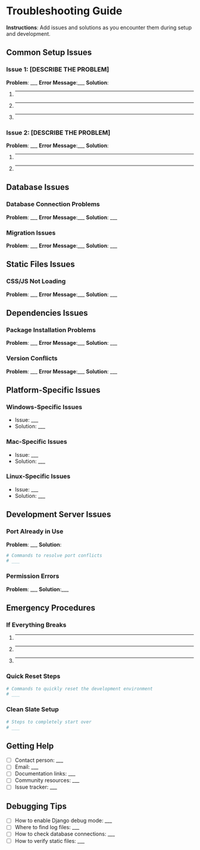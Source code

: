 # Troubleshooting Guide

**Instructions**: Add issues and solutions as you encounter them during setup and development.

## Common Setup Issues

### Issue 1: [DESCRIBE THE PROBLEM]

**Problem**: ___
**Error Message**:___
**Solution**:

1. ___
2. ___
3. ___

### Issue 2: [DESCRIBE THE PROBLEM]

**Problem**: ___
**Error Message**:___
**Solution**:

1. ___
2. ___

## Database Issues

### Database Connection Problems

**Problem**: ___
**Error Message**:___
**Solution**: ___

### Migration Issues  

**Problem**: ___
**Error Message**:___
**Solution**: ___

## Static Files Issues

### CSS/JS Not Loading

**Problem**: ___
**Error Message**:___
**Solution**: ___

## Dependencies Issues

### Package Installation Problems

**Problem**: ___
**Error Message**:___
**Solution**: ___

### Version Conflicts

**Problem**: ___
**Error Message**:___
**Solution**: ___

## Platform-Specific Issues

### Windows-Specific Issues

- Issue: ___
- Solution: ___

### Mac-Specific Issues  

- Issue: ___
- Solution: ___

### Linux-Specific Issues

- Issue: ___
- Solution: ___

## Development Server Issues

### Port Already in Use

**Problem**: ___
**Solution**:

```bash
# Commands to resolve port conflicts
# ___
```

### Permission Errors

**Problem**: ___
**Solution**:___

## Emergency Procedures

### If Everything Breaks

1. ___
2. ___
3. ___

### Quick Reset Steps

```bash
# Commands to quickly reset the development environment
# ___
```

### Clean Slate Setup

```bash
# Steps to completely start over
# ___
```

## Getting Help

- [ ] Contact person: ___
- [ ] Email: ___
- [ ] Documentation links: ___
- [ ] Community resources: ___
- [ ] Issue tracker: ___

## Debugging Tips

- [ ] How to enable Django debug mode: ___
- [ ] Where to find log files: ___
- [ ] How to check database connections: ___
- [ ] How to verify static files: ___

